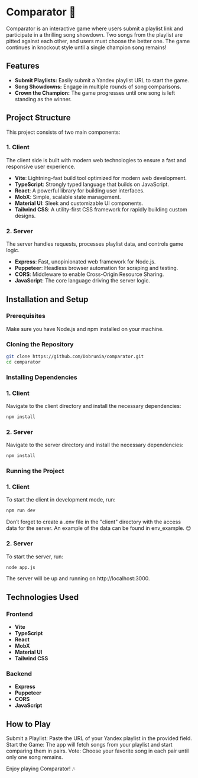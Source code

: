 # Comparator 🎵

Comparator is an interactive game where users submit a playlist link and participate in a thrilling song showdown. Two songs from the playlist are pitted against each other, and users must choose the better one. The game continues in knockout style until a single champion song remains!

## Features

- **Submit Playlists:** Easily submit a Yandex playlist URL to start the game.
- **Song Showdowns:** Engage in multiple rounds of song comparisons.
- **Crown the Champion:** The game progresses until one song is left standing as the winner.

## Project Structure

This project consists of two main components:

### 1. Client

The client side is built with modern web technologies to ensure a fast and responsive user experience.

- **Vite**: Lightning-fast build tool optimized for modern web development.
- **TypeScript**: Strongly typed language that builds on JavaScript.
- **React**: A powerful library for building user interfaces.
- **MobX**: Simple, scalable state management.
- **Material UI**: Sleek and customizable UI components.
- **Tailwind CSS**: A utility-first CSS framework for rapidly building custom designs.

### 2. Server

The server handles requests, processes playlist data, and controls game logic.

- **Express**: Fast, unopinionated web framework for Node.js.
- **Puppeteer**: Headless browser automation for scraping and testing.
- **CORS**: Middleware to enable Cross-Origin Resource Sharing.
- **JavaScript**: The core language driving the server logic.

## Installation and Setup

### Prerequisites

Make sure you have Node.js and npm installed on your machine.

### Cloning the Repository

```bash
git clone https://github.com/Dobrunia/comparator.git
cd comparator
```

### Installing Dependencies

### 1. Client

Navigate to the client directory and install the necessary dependencies:

```bash
npm install
```

### 2. Server

Navigate to the server directory and install the necessary dependencies:

```bash
npm install
```

### Running the Project

### 1. Client

To start the client in development mode, run:

```bash
npm run dev
```
Don’t forget to create a .env file in the "client" directory with the access data for the server. An example of the data can be found in env_example. 😊

### 2. Server

To start the server, run:

```bash
node app.js
```

The server will be up and running on http://localhost:3000.

## Technologies Used

### Frontend

- **Vite**
- **TypeScript**
- **React**
- **MobX**
- **Material UI**
- **Tailwind CSS**

### Backend

- **Express**
- **Puppeteer**
- **CORS**
- **JavaScript**

## How to Play

Submit a Playlist: Paste the URL of your Yandex playlist in the provided field.
Start the Game: The app will fetch songs from your playlist and start comparing them in pairs.
Vote: Choose your favorite song in each pair until only one song remains.

Enjoy playing Comparator! 🎶